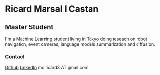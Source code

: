 # Ricard Marsal I Castan
## Master Student
I'm a Machine Learning student living in Tokyo doing reseach on robot navigation, event cameras, language models summarization and diffusion.

### Contact
[Github](https://github.com/ricard-inho)  [LinkedIn](https://www.linkedin.com/in/ricard-marsal-44ba63155/)  mc.ricard3 AT gmail.com
